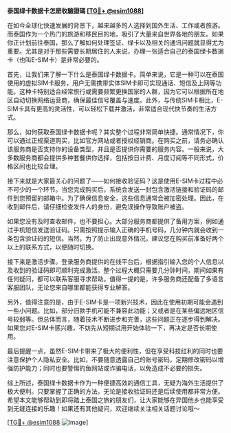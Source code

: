 **泰国绿卡数据卡怎麽收驗證碼 [[TG💪+ @esim1088](https://t.me/s/esim1088)]**

在如今全球化快速发展的背景下，越来越多的人选择到国外生活、工作或者旅游。而泰国作为一个热门的旅游和移民目的地，吸引了大量来自世界各地的朋友。如果你正计划前往泰国，那么了解如何处理签证、绿卡以及相关的通讯问题就显得尤为重要。尤其是对于那些需要长期居住的人来说，办理一张适合自己的泰国绿卡数据卡（也叫E-SIM卡）是非常必要的。

首先，让我们来了解一下什么是泰国绿卡数据卡。简单来说，它是一种可以在泰国使用的虚拟SIM卡服务，用户无需携带实体SIM卡即可实现通话、短信及上网等功能。这种卡特别适合经常旅行或需要频繁更换国家的人群，因为它可以根据所在地区自动切换网络运营商，确保最佳信号覆盖与速度。此外，与传统SIM卡相比，E-SIM卡具有更高的灵活性，可以轻松下载并激活，非常适合现代快节奏的生活方式。

那么，如何获取泰国绿卡数据卡呢？其实整个过程非常简单快捷。通常情况下，你可以通过正规渠道购买，比如官方网站或者授权经销商。在购买之前，请务必确认该服务商是否支持你的设备类型，并且是否提供你需要的服务内容。一般来说，大多数服务商都会提供多种套餐供你选择，包括按日计费、月度订阅等不同形式，价格区间也比较合理。

接下来就是大家最关心的问题了——如何接收验证码？这是使用E-SIM卡过程中必不可少的一个环节。当您完成购买后，系统会发送一封包含激活链接和验证码的邮件到您预留的邮箱中。为了确保信息安全，这些信息通常会被加密处理。因此，在收到邮件后，请仔细检查发件人的身份，避免误操作导致账户被盗。

如果您没有及时查收邮件，也不要担心。大部分服务商都提供了备用方案，例如通过手机短信发送验证码。只需按照提示输入正确的手机号码，几分钟内就会收到一条包含验证码的短信。当然，为了防止出现意外情况，建议您在购买前准备好两个以上的联系方式，以便随时切换。

接下来是激活步骤。登录服务商提供的在线平台后，根据指引输入您的个人信息以及收到的验证码即可顺利完成激活。整个过程大概只需要几分钟时间，期间如果有任何疑问，都可以联系客服寻求帮助。值得一提的是，许多服务商还配备了多语言客服团队，无论您来自哪里都能获得专业解答。

另外，值得注意的是，由于E-SIM卡是一项新兴技术，因此在使用初期可能会遇到一些小问题。比如，部分旧款手机可能不兼容此功能；又或者是在某些偏远地区信号较弱等。但总体而言，随着技术不断进步和完善，这些问题正在逐步得到解决。如果您对E-SIM卡感兴趣，不妨先从短期试用开始体验一下，再决定是否长期使用。

最后提醒一点，虽然E-SIM卡带来了极大的便利性，但在享受科技红利的同时也要注意保护个人隐私安全。比如，不要随意透露自己的账号密码，定期修改密码以增强防护能力；同时也要警惕钓鱼网站或诈骗电话，以免造成不必要的损失。

综上所述，泰国绿卡数据卡作为一种便捷高效的通信工具，无疑为海外生活提供了极大便利。只要掌握了正确的方法，无论是接收验证码还是后续使用都非常方便。希望本文能够帮助到即将踏上泰国之旅的朋友们，让大家能够在异国他乡也能享受到无缝连接的乐趣！如果还有其他疑问，欢迎继续关注相关话题讨论哦～

[[TG💪+ @esim1088](https://t.me/s/esim1088) ![Image](https://i.postimg.cc/4NQfJmqS/Snipaste-2025-05-13-00-14-12.png)]
